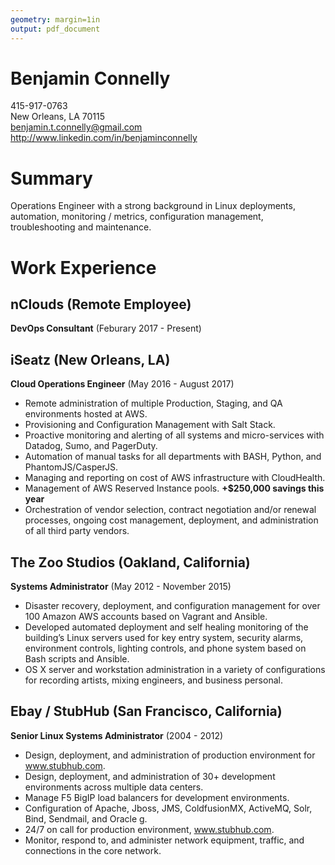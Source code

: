 ```yaml
---
geometry: margin=1in
output: pdf_document
---
```

# Benjamin Connelly

415-917-0763  
New Orleans, LA 70115  
benjamin.t.connelly@gmail.com  
http://www.linkedin.com/in/benjaminconnelly

# Summary

Operations Engineer with a strong background in Linux deployments, automation, monitoring / metrics, configuration management, troubleshooting and maintenance.

# Work Experience

## nClouds (Remote Employee)
**DevOps Consultant** (Feburary 2017 - Present)

## iSeatz (New Orleans, LA)
**Cloud Operations Engineer** (May 2016 - August 2017)

- Remote administration of multiple Production, Staging, and QA environments hosted at AWS.
- Provisioning and Configuration Management with Salt Stack. 
- Proactive monitoring and alerting of all systems and micro-services with Datadog, Sumo, and PagerDuty.
- Automation of manual tasks for all departments with BASH, Python, and PhantomJS/CasperJS.
- Managing and reporting on cost of AWS infrastructure with CloudHealth.
- Management of AWS Reserved Instance pools. **+$250,000 savings this year** 
- Orchestration of vendor selection, contract negotiation and/or renewal processes, ongoing cost management, deployment, and administration of all third party vendors.

## The Zoo Studios (Oakland, California)

**Systems Administrator** (May 2012 - November 2015)

- Disaster recovery, deployment, and configuration management for over 100 Amazon AWS accounts based on Vagrant and Ansible.
- Developed automated deployment and self healing monitoring of the building’s Linux servers used for key entry system, security alarms, environment controls, lighting controls, and phone system based on Bash scripts and Ansible.
- OS X server and workstation administration in a variety of configurations for recording artists, mixing engineers, and business personal.

## Ebay / StubHub (San Francisco, California)

**Senior Linux Systems Administrator** (2004 - 2012)

- Design, deployment, and administration of production environment for www.stubhub.com.
- Design, deployment, and administration of 30+ development environments across multiple data centers.
- Manage F5 BigIP load balancers for development environments.
- Configuration of  Apache, Jboss, JMS, ColdfusionMX, ActiveMQ, Solr, Bind, Sendmail, and Oracle g.
- 24/7 on call for production environment, www.stubhub.com.
- Monitor, respond to, and administer network equipment, traffic, and connections in the core network.
